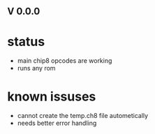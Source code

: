 ## V 0.0.0
# status
* main chip8 opcodes are working
* runs any rom

# known issuses
* cannot create the temp.ch8 file autometically
* needs better error handling
